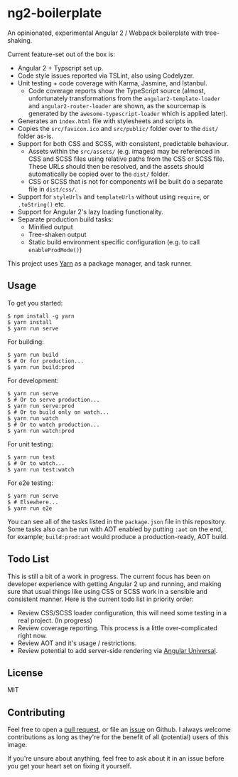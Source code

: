 # ng2-boilerplate

An opinionated, experimental Angular 2 / Webpack boilerplate with tree-shaking.

Current feature-set out of the box is:
* Angular 2 + Typscript set up.
* Code style issues reported via TSLint, also using Codelyzer.
* Unit testing + code coverage with Karma, Jasmine, and Istanbul. 
    * Code coverage reports show the TypeScript source (almost, unfortunately transformations from 
    the `angular2-template-loader` and `angular2-router-loader` are shown, as the sourcemap is 
    generated by the `awesome-typescript-loader` which is applied later).
* Generates an `index.html` file with stylesheets and scripts in.
* Copies the `src/favicon.ico` and `src/public/` folder over to the `dist/` folder as-is.
* Support for both CSS and SCSS, with consistent, predictable behaviour.
    * Assets within the `src/assets/` (e.g. images) may be referenced in CSS and SCSS files using
    relative paths from the CSS or SCSS file. These URLs should then be resolved, and the assets 
    should automatically be copied over to the `dist/` folder.
    * CSS or SCSS that is not for components will be built do a separate file in `dist/css/`.
* Support for `styleUrls` and `templateUrls` without using `require`, or `.toString()` etc.
* Support for Angular 2's lazy loading functionality.
* Separate production build tasks:
    * Minified output
    * Tree-shaken output
    * Static build environment specific configuration (e.g. to call `enableProdMode()`)

This project uses [Yarn][1] as a package manager, and task runner.

## Usage

To get you started:

```
$ npm install -g yarn
$ yarn install
$ yarn run serve
```

For building:

```
$ yarn run build
$ # Or for production...
$ yarn run build:prod
```

For development:

```
$ yarn run serve
$ # Or to serve production...
$ yarn run serve:prod
$ # Or to build only on watch...
$ yarn run watch
$ # Or to watch production...
$ yarn run watch:prod
```

For unit testing:

```
$ yarn run test
$ # Or to watch...
$ yarn run test:watch
```

For e2e testing:

```
$ yarn run serve
$ # Elsewhere...
$ yarn run e2e
```

You can see all of the tasks listed in the `package.json` file in this repository. Some tasks also 
can be run with AOT enabled by putting `:aot` on the end, for example; `build:prod:aot` would 
produce a production-ready, AOT build.

## Todo List

This is still a bit of a work in progress. The current focus has been on developer experience with
getting Angular 2 up and running, and making sure that usual things like using CSS or SCSS work in a
sensible and consistent manner. Here is the current todo list in priority order:

* Review CSS/SCSS loader configuration, this will need some testing in a real project. (In progress)
* Review coverage reporting. This process is a little over-complicated right now.
* Review AOT and it's usage / restrictions.
* Review potential to add server-side rendering via [Angular Universal][4].

## License

MIT

## Contributing

Feel free to open a [pull request][2], or file an [issue][3] on Github. I always welcome 
contributions as long as they're for the benefit of all (potential) users of this image.

If you're unsure about anything, feel free to ask about it in an issue before you get your heart set 
on fixing it yourself.

[1]: https://yarnpkg.com/
[2]: https://github.com/SeerUK/ng2-boilerplate/pulls
[3]: https://github.com/SeerUK/ng2-boilerplate/issues
[4]: https://universal.angular.io/
